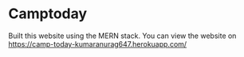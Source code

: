 # Camptoday
Built this website using the MERN stack. You can view the website on https://camp-today-kumaranurag647.herokuapp.com/
